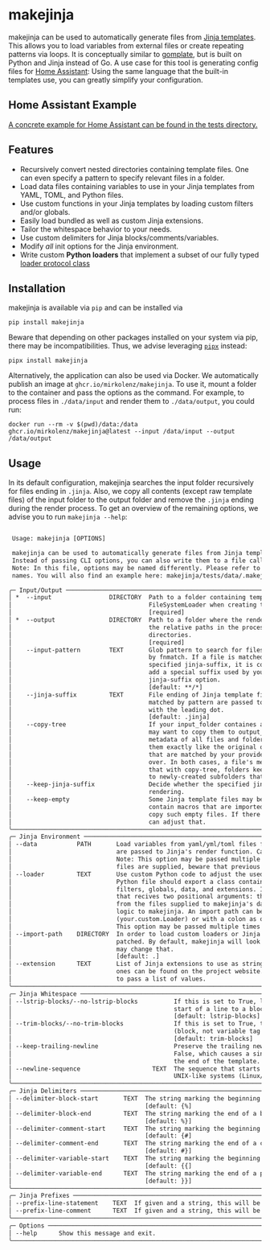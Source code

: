 # makejinja

makejinja can be used to automatically generate files from [Jinja templates](https://jinja.palletsprojects.com/en/3.1.x/templates/).
This allows you to load variables from external files or create repeating patterns via loops.
It is conceptually similar to [gomplate](https://github.com/hairyhenderson/gomplate), but is built on Python and Jinja instead of Go.
A use case for this tool is generating config files for [Home Assistant](https://www.home-assistant.io/):
Using the same language that the built-in templates use, you can greatly simplify your configuration.

## Home Assistant Example

[A concrete example for Home Assistant can be found in the tests directory.](./tests/data)

## Features

- Recursively convert nested directories containing template files. One can even specify a pattern to specify relevant files in a folder.
- Load data files containing variables to use in your Jinja templates from YAML, TOML, and Python files.
- Use custom functions in your Jinja templates by loading custom filters and/or globals.
- Easily load bundled as well as custom Jinja extensions.
- Tailor the whitespace behavior to your needs.
- Use custom delimiters for Jinja blocks/comments/variables.
- Modify _all_ init options for the Jinja environment.
- Write custom **Python loaders** that implement a subset of our fully typed [loader protocol class](./makejinja/loader.py)

## Installation

makejinja is available via `pip` and can be installed via

`pip install makejinja`

Beware that depending on other packages installed on your system via pip, there may be incompatibilities.
Thus, we advise leveraging [`pipx`](https://github.com/pypa/pipx) instead:

`pipx install makejinja`

Alternatively, the application can also be used via Docker.
We automatically publish an image at `ghcr.io/mirkolenz/makejinja`.
To use it, mount a folder to the container and pass the options as the command.
For example, to process files in `./data/input` and render them to `./data/output`, you could run:

`docker run --rm -v $(pwd)/data:/data ghcr.io/mirkolenz/makejinja@latest --input /data/input --output /data/output`

## Usage

In its default configuration, makejinja searches the input folder recursively for files ending in `.jinja`.
Also, we copy all contents (except raw template files) of the input folder to the output folder and remove the `.jinja` ending during the render process.
To get an overview of the remaining options, we advise you to run `makejinja --help`:

<!-- echo -e "\n```txt\n$(COLUMNS=120 poetry run makejinja --help)\n```" >> README.md -->

```txt

 Usage: makejinja [OPTIONS]

 makejinja can be used to automatically generate files from Jinja templates.
 Instead of passing CLI options, you can also write them to a file called .makejinja.toml in your working directory.
 Note: In this file, options may be named differently. Please refer to the file makejinja/config.py to see their actual
 names. You will also find an example here: makejinja/tests/data/.makejinja.toml.

╭─ Input/Output ───────────────────────────────────────────────────────────────────────────────────────────────────────╮
│ *  --input                DIRECTORY  Path to a folder containing template files. It is passed to Jinja's             │
│                                      FileSystemLoader when creating the environment.                                 │
│                                      [required]                                                                      │
│ *  --output               DIRECTORY  Path to a folder where the rendered templates are stored. makejinja preserves   │
│                                      the relative paths in the process, meaning that you can even use it on nested   │
│                                      directories.                                                                    │
│                                      [required]                                                                      │
│    --input-pattern        TEXT       Glob pattern to search for files in input_folder. Accepts all pattern supported │
│                                      by fnmatch. If a file is matched by this pattern and does not end with the      │
│                                      specified jinja-suffix, it is copied over to the output_folder. Note: Do not    │
│                                      add a special suffix used by your template files here, instead use the          │
│                                      jinja-suffix option.                                                            │
│                                      [default: **/*]                                                                 │
│    --jinja-suffix         TEXT       File ending of Jinja template files. All files with this suffix in input_folder │
│                                      matched by pattern are passed to the Jinja renderer. Note: Should be provided   │
│                                      with the leading dot.                                                           │
│                                      [default: .jinja]                                                               │
│    --copy-tree                       If your input_folder containes additional files besides Jinja templates, you    │
│                                      may want to copy them to output_folder as well. This operation maintains the    │
│                                      metadata of all files and folders, meaning that tools like rsync will treat     │
│                                      them exactly like the original ones. Note: Even if set to no-copy-tree, files   │
│                                      that are matched by your provided pattern within input_folder are still copied  │
│                                      over. In both cases, a file's metadata is untouched. The main difference is     │
│                                      that with copy-tree, folders keep their metadata while matched files are copied │
│                                      to newly-created subfolders that differ in their metadata.                      │
│    --keep-jinja-suffix               Decide whether the specified jinja-suffix is removed from the file after        │
│                                      rendering.                                                                      │
│    --keep-empty                      Some Jinja template files may be empty after rendering (e.g., if they only      │
│                                      contain macros that are imported by other templates). By default, we do not     │
│                                      copy such empty files. If there is a need to have them available anyway, you    │
│                                      can adjust that.                                                                │
╰──────────────────────────────────────────────────────────────────────────────────────────────────────────────────────╯
╭─ Jinja Environment ──────────────────────────────────────────────────────────────────────────────────────────────────╮
│ --data           PATH       Load variables from yaml/yml/toml files for use in your Jinja templates. The defintions  │
│                             are passed to Jinja's render function. Can either be a file or a folder containg files.  │
│                             Note: This option may be passed multiple times to pass a list of values. If multiple     │
│                             files are supplied, beware that previous declarations will be overwritten by newer ones. │
│ --loader         TEXT       Use custom Python code to adjust the used Jinja environment to your needs. The specified │
│                             Python file should export a class containing a subset of the following functions:        │
│                             filters, globals, data, and extensions. In addition, you may add an __init__ function    │
│                             that recives two positional arguments: the created Jinja environment and the data parsed │
│                             from the files supplied to makejinja's data option. This allows you to apply aribtrary   │
│                             logic to makejinja. An import path can be specified either in dotted notation            │
│                             (your.custom.Loader) or with a colon as object delimiter (your.custom:Loader). Note:     │
│                             This option may be passed multiple times to pass a list of values.                       │
│ --import-path    DIRECTORY  In order to load custom loaders or Jinja extensions, the PYTHONPATH variable needs to be │
│                             patched. By default, makejinja will look for modules in your current directory, but you  │
│                             may change that.                                                                         │
│                             [default: .]                                                                             │
│ --extension      TEXT       List of Jinja extensions to use as strings of import paths. An overview of the built-in  │
│                             ones can be found on the project website. Note: This option may be passed multiple times │
│                             to pass a list of values.                                                                │
╰──────────────────────────────────────────────────────────────────────────────────────────────────────────────────────╯
╭─ Jinja Whitespace ───────────────────────────────────────────────────────────────────────────────────────────────────╮
│ --lstrip-blocks/--no-lstrip-blocks          If this is set to True, leading spaces and tabs are stripped from the    │
│                                             start of a line to a block.                                              │
│                                             [default: lstrip-blocks]                                                 │
│ --trim-blocks/--no-trim-blocks              If this is set to True, the first newline after a block is removed       │
│                                             (block, not variable tag!).                                              │
│                                             [default: trim-blocks]                                                   │
│ --keep-trailing-newline                     Preserve the trailing newline when rendering templates. The default is   │
│                                             False, which causes a single newline, if present, to be stripped from    │
│                                             the end of the template.                                                 │
│ --newline-sequence                    TEXT  The sequence that starts a newline. The default is tailored for          │
│                                             UNIX-like systems (Linux/macOS).                                         │
╰──────────────────────────────────────────────────────────────────────────────────────────────────────────────────────╯
╭─ Jinja Delimiters ───────────────────────────────────────────────────────────────────────────────────────────────────╮
│ --delimiter-block-start       TEXT  The string marking the beginning of a block.                                     │
│                                     [default: {%]                                                                    │
│ --delimiter-block-end         TEXT  The string marking the end of a block.                                           │
│                                     [default: %}]                                                                    │
│ --delimiter-comment-start     TEXT  The string marking the beginning of a comment.                                   │
│                                     [default: {#]                                                                    │
│ --delimiter-comment-end       TEXT  The string marking the end of a comment.                                         │
│                                     [default: #}]                                                                    │
│ --delimiter-variable-start    TEXT  The string marking the beginning of a print statement.                           │
│                                     [default: {{]                                                                    │
│ --delimiter-variable-end      TEXT  The string marking the end of a print statement.                                 │
│                                     [default: }}]                                                                    │
╰──────────────────────────────────────────────────────────────────────────────────────────────────────────────────────╯
╭─ Jinja Prefixes ─────────────────────────────────────────────────────────────────────────────────────────────────────╮
│ --prefix-line-statement    TEXT  If given and a string, this will be used as prefix for line based statements.       │
│ --prefix-line-comment      TEXT  If given and a string, this will be used as prefix for line based comments.         │
╰──────────────────────────────────────────────────────────────────────────────────────────────────────────────────────╯
╭─ Options ────────────────────────────────────────────────────────────────────────────────────────────────────────────╮
│ --help      Show this message and exit.                                                                              │
╰──────────────────────────────────────────────────────────────────────────────────────────────────────────────────────╯
```
